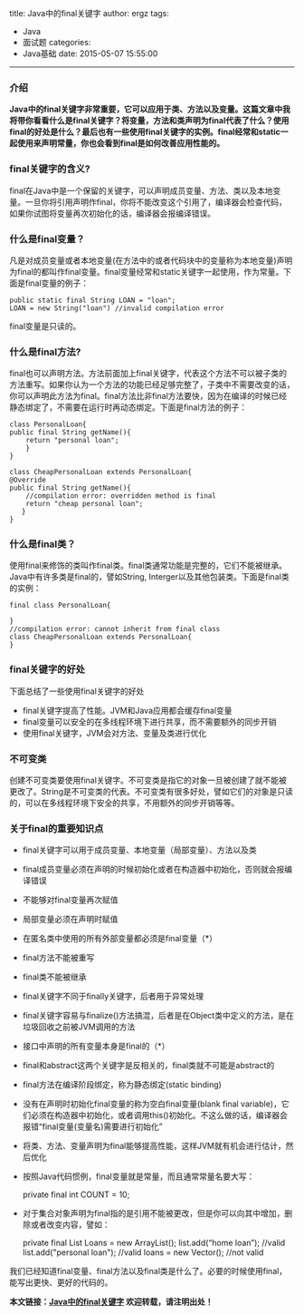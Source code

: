 title: Java中的final关键字
author: ergz
tags:
  - Java
  - 面试题
categories:
  - Java基础
date: 2015-05-07 15:55:00
---
### 介绍
**Java中的final关键字非常重要，它可以应用于类、方法以及变量。这篇文章中我将带你看看什么是final关键字？将变量，方法和类声明为final代表了什么？使用final的好处是什么？最后也有一些使用final关键字的实例。final经常和static一起使用来声明常量，你也会看到final是如何改善应用性能的。**

### final关键字的含义?
final在Java中是一个保留的关键字，可以声明成员变量、方法、类以及本地变量。一旦你将引用声明作final，你将不能改变这个引用了，编译器会检查代码，如果你试图将变量再次初始化的话，编译器会报编译错误。

<!--more-->

### 什么是final变量？
凡是对成员变量或者本地变量(在方法中的或者代码块中的变量称为本地变量)声明为final的都叫作final变量。final变量经常和static关键字一起使用，作为常量。下面是final变量的例子：
	
	public static final String LOAN = "loan";
	LOAN = new String("loan") //invalid compilation error
final变量是只读的。

### 什么是final方法?
final也可以声明方法。方法前面加上final关键字，代表这个方法不可以被子类的方法重写。如果你认为一个方法的功能已经足够完整了，子类中不需要改变的话，你可以声明此方法为final。final方法比非final方法要快，因为在编译的时候已经静态绑定了，不需要在运行时再动态绑定。下面是final方法的例子：

	class PersonalLoan{
    public final String getName(){
        return "personal loan";
    	}
	}
 
	class CheapPersonalLoan extends PersonalLoan{
    @Override
    public final String getName(){
		//compilation error: overridden method is final
        return "cheap personal loan"; 
       }
	}
### 什么是final类？
使用final来修饰的类叫作final类。final类通常功能是完整的，它们不能被继承。Java中有许多类是final的，譬如String, Interger以及其他包装类。下面是final类的实例：

	final class PersonalLoan{
 
    }
 	//compilation error: cannot inherit from final class
    class CheapPersonalLoan extends PersonalLoan{  
	}
### final关键字的好处
下面总结了一些使用final关键字的好处

- final关键字提高了性能。JVM和Java应用都会缓存final变量
- final变量可以安全的在多线程环境下进行共享，而不需要额外的同步开销
- 使用final关键字，JVM会对方法、变量及类进行优化

### 不可变类
创建不可变类要使用final关键字。不可变类是指它的对象一旦被创建了就不能被更改了。String是不可变类的代表。不可变类有很多好处，譬如它们的对象是只读的，可以在多线程环境下安全的共享，不用额外的同步开销等等。

### 关于final的重要知识点

- final关键字可以用于成员变量、本地变量（局部变量）、方法以及类
- final成员变量必须在声明的时候初始化或者在构造器中初始化，否则就会报编译错误
- 不能够对final变量再次赋值
- 局部变量必须在声明时赋值
- 在匿名类中使用的所有外部变量都必须是final变量（*）
- final方法不能被重写
- final类不能被继承
- final关键字不同于finally关键字，后者用于异常处理
- final关键字容易与finalize()方法搞混，后者是在Object类中定义的方法，是在垃圾回收之前被JVM调用的方法
- 接口中声明的所有变量本身是final的（*）
- final和abstract这两个关键字是反相关的，final类就不可能是abstract的
- final方法在编译阶段绑定，称为静态绑定(static binding)
- 没有在声明时初始化final变量的称为空白final变量(blank final variable)，它们必须在构造器中初始化，或者调用this()初始化。不这么做的话，编译器会报错“final变量(变量名)需要进行初始化”
- 将类、方法、变量声明为final能够提高性能，这样JVM就有机会进行估计，然后优化
- 按照Java代码惯例，final变量就是常量，而且通常常量名要大写：
	
	private final int COUNT = 10;
- 对于集合对象声明为final指的是引用不能被更改，但是你可以向其中增加，删除或者改变内容，譬如：

	private final List Loans = new ArrayList();
	list.add(“home loan”);  //valid
	list.add("personal loan"); //valid
	loans = new Vector();  //not valid

我们已经知道final变量、final方法以及final类是什么了。必要的时候使用final，能写出更快、更好的代码的。


**本文链接：[Java中的final关键字]()
欢迎转载，请注明出处！**